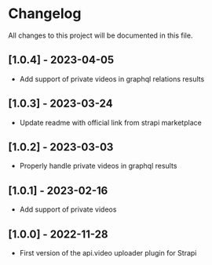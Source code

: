 # Changelog

All changes to this project will be documented in this file.

## [1.0.4] - 2023-04-05
-  Add support of private videos in graphql relations results

## [1.0.3] - 2023-03-24

-   Update readme with official link from strapi marketplace

## [1.0.2] - 2023-03-03

-   Properly handle private videos in graphql results

## [1.0.1] - 2023-02-16

-   Add support of private videos

## [1.0.0] - 2022-11-28

-   First version of the api.video uploader plugin for Strapi
